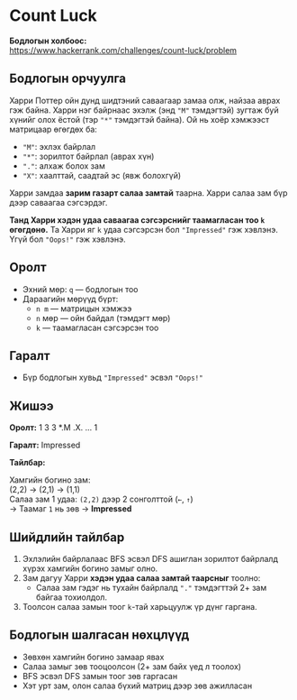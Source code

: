 # Count Luck

**Бодлогын холбоос:**  
https://www.hackerrank.com/challenges/count-luck/problem

## Бодлогын орчуулга

Харри Поттер ойн дунд шидтэний саваагаар замаа олж, найзаа аврах гэж байна. Харри нэг байрнаас эхэлж (энд `"M"` тэмдэгтэй) зугтаж буй хүнийг олох ёстой (тэр `"*"` тэмдэгтэй байна). Ой нь хоёр хэмжээст матрицаар өгөгдөх ба:

- `"M"`: эхлэх байрлал
- `"*"`: зорилтот байрлал (аврах хүн)
- `"."`: алхаж болох зам
- `"X"`: хаалттай, саадтай эс (явж болохгүй)

Харри замдаа **зарим газарт салаа замтай** таарна. Харри салаа зам бүр дээр саваагаа сэгсэрдэг.

**Танд Харри хэдэн удаа саваагаа сэгсэрснийг таамагласан тоо `k` өгөгдөнө.** Та Харри яг `k` удаа сэгсэрсэн бол `"Impressed"` гэж хэвлэнэ. Үгүй бол `"Oops!"` гэж хэвлэнэ.

## Оролт

- Эхний мөр: `q` — бодлогын тоо
- Дараагийн мөрүүд бүрт:
  - `n m` — матрицын хэмжээ
  - `n` мөр — ойн байдал (тэмдэгт мөр)
  - `k` — таамагласан сэгсэрсэн тоо

## Гаралт

- Бүр бодлогын хувьд `"Impressed"` эсвэл `"Oops!"`

## Жишээ

**Оролт:**
1
3 3
*.M
.X.
...
1

**Гаралт:**
Impressed

**Тайлбар:**

Хамгийн богино зам:  
(2,2) → (2,1) → (1,1)  
Салаа зам 1 удаа: `(2,2)` дээр 2 сонголттой (`←`, `↑`)  
→ Таамаг `1` нь зөв → **Impressed**

## Шийдлийн тайлбар

1. Эхлэлийн байрлалаас BFS эсвэл DFS ашиглан зорилтот байрлалд хүрэх хамгийн богино замыг олно.
2. Зам дагуу Харри **хэдэн удаа салаа замтай таарсныг** тоолно:
   - Салаа зам гэдэг нь тухайн байрлалд `"."` тэмдэгттэй 2+ зам байгаа тохиолдол.
3. Тоолсон салаа замын тоог `k`-тай харьцуулж үр дүнг гаргана.

## Бодлогын шалгасан нөхцлүүд

- Зөвхөн хамгийн богино замаар явах
- Салаа замыг зөв тооцоолсон (2+ зам байх үед л тоолох)
- BFS эсвэл DFS замын тоог зөв гаргасан
- Хэт урт зам, олон салаа бүхий матриц дээр зөв ажилласан
